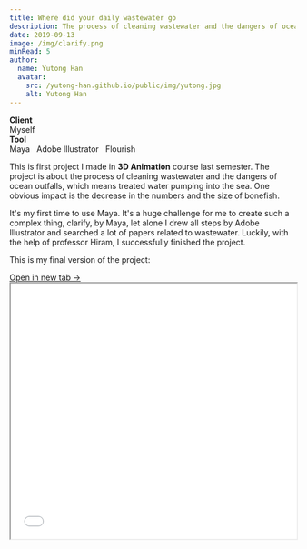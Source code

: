 ```yaml
---
title: Where did your daily wastewater go
description: The process of cleaning wastewater and the dangers of ocean outfalls
date: 2019-09-13
image: /img/clarify.png
minRead: 5
author:
  name: Yutong Han
  avatar:
    src: /yutong-han.github.io/public/img/yutong.jpg
    alt: Yutong Han
---
```


<div class="grid grid-cols-2 gap-4 mb-8">
  <div class="bg-blue-50 rounded-lg p-4">
    <strong>Client</strong><br>
    Myself
  </div>
  <div class="bg-blue-50 rounded-lg p-4">
    <strong>Tool</strong><br>
    Maya &nbsp; Adobe Illustrator &nbsp; Flourish
  </div>
</div>

This is first project I made in **3D Animation** course last semester. The project is about the process of cleaning wastewater and the dangers of ocean outfalls, which means treated water pumping into the sea. One obvious impact is the decrease in the numbers and the size of bonefish.

It's my first time to use Maya. It's a huge challenge for me to create such a complex thing, clarify, by Maya, let alone I drew all steps by Adobe Illustrator and searched a lot of papers related to wastewater. Luckily, with the help of professor Hiram, I successfully finished the project.

This is my final version of the project:

<div class="pdf-container">
  <div class="pdf-header">
    <a href="/file/3d.pdf" target="_blank" class="text-blue-600">
      Open in new tab →
    </a>
  </div>
  <iframe src="/file/3d.pdf" width="100%" height="450px" class="pdf-iframe"></iframe>
</div>

